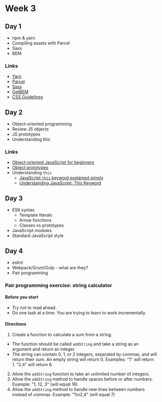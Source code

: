 # Week 3

## Day 1

* npm & yarn
* Compiling assets with Parcel
* Sass
* BEM

### Links

* [Yarn](https://yarnpkg.com/en/)
* [Parcel](https://parceljs.org/)
* [Sass](https://sass-lang.com/)
* [GetBEM](http://getbem.com/introduction/)
* [CSS Guidelines](https://cssguidelin.es/)

## Day 2

* Object-oriented programming
* Review JS objects
* JS prototypes
* Understanding this

### Links

* [Object-oriented JavaScript for beginners](https://developer.mozilla.org/en-US/docs/Learn/JavaScript/Objects/Object-oriented_JS)
* [Object prototypes](https://developer.mozilla.org/en-US/docs/Learn/JavaScript/Objects/Object_prototypes)
* Understanding `this`
  * [JavaScript `this` keyword explained simply](https://medium.com/@NinjaJavaScript/javascript-this-keyword-explained-simply-e90762d4945d)
  * [Understanding JavaScript: This Keyword](https://hackernoon.com/understanding-javascript-the-this-keyword-4de325d77f68)

## Day 3

* ES6 syntax
  * Template literals
  * Arrow functions
  * Classes vs prototypes
* JavaScript modules
* Standard JavaScript style

## Day 4

* eslint
* Webpack/Grunt/Gulp - what are they?
* Pair programming

### Pair programming exercise: string calculator

#### Before you start

* Try not to read ahead.
* Do one task at a time. You are trying to learn to work incrementally.

#### Directions

1. Create a function to calculate a sum from a string.
  * The function should be called `addString` and take a string as an argument and return an integer.
  * The string can contain 0, 1, or 2 integers, separated by commas, and will return their sum. An empty string will return 0. Examples: "1" will return 1. "2,4" will return 6.
2. Allow the `addString` function to take an unlimited number of integers.
3. Allow the `addString` method to handle spaces before or after numbers. Example: "1, 12, 3" (will equal 16)
4. Allow the `addString` method to handle new lines between numbers instead of commas. Example: "1\n2,4" (will equal 7)
